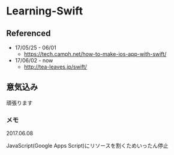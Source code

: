 # Learning-Swift

## Referenced

+ 17/05/25 - 06/01
  + https://tech.camph.net/how-to-make-ios-app-with-swift/
+ 17/06/02 - now
  + http://tea-leaves.jp/swift/

## 意気込み

頑張ります

### メモ

2017.06.08

JavaScript(Google Apps Script)にリソースを割くためいったん停止
